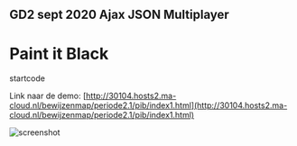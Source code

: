 ## GD2 sept 2020 Ajax JSON Multiplayer
# Paint it Black

startcode

Link naar de demo: [http://30104.hosts2.ma-cloud.nl/bewijzenmap/periode2.1/pib/index1.html](http://30104.hosts2.ma-cloud.nl/bewijzenmap/periode2.1/pib/index1.html)



![screenshot](https://github.com/MediacollegeAmsterdam/Paint-it-Black-2020-start-code/blob/master/Screenshot.png)
